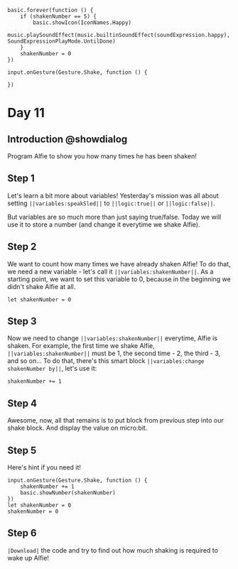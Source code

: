 ```customts
basic.forever(function () {
    if (shakenNumber == 5) {
        basic.showIcon(IconNames.Happy)
        music.playSoundEffect(music.builtinSoundEffect(soundExpression.happy), SoundExpressionPlayMode.UntilDone)
    }
    shakenNumber = 0
})
```

```template
input.onGesture(Gesture.Shake, function () {
	
})
```

# Day 11

## Introduction @showdialog

Program Alfie to show you how many times he has been shaken!

## Step 1

Let's learn a bit more about variables! Yesterday's mission was all about setting ``||variables:speakSled||`` to ``||logic:true||`` or ``||logic:false||``.

But variables are so much more than just saying true/false. Today we will use it to store a number (and change it everytime we shake Alfie).

## Step 2

We want to count how many times we have already shaken Alfie! To do that, we need a new variable - let's call it ``||variables:shakenNumber||``.
As a starting point, we want to set this variable to 0, because in the beginning we didn't shake Alfie at all.

```blocks
let shakenNumber = 0
```

## Step 3

Now we need to change ``||variables:shakenNumber||`` everytime, Alfie is shaken.
For example, the first time we shake Alfie, ``||variables:shakenNumber||`` must be 1, the second time - 2, the third - 3, and so on...
To do that, there's this smart block ``||variables:change shakenNumber by||``, let's use it:

```block
shakenNumber += 1
```

## Step 4

Awesome, now, all that remains is to put block from previous step into our shake block. And display the value on micro:bit.

## Step 5

Here's hint if you need it!

```blocks
input.onGesture(Gesture.Shake, function () {
    shakenNumber += 1
    basic.showNumber(shakenNumber)
})
let shakenNumber = 0
shakenNumber = 0
```

## Step 6

``|Download|`` the code and try to find out how much shaking is required to wake up Alfie!